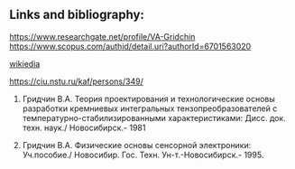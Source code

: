 ## Links and bibliography:

https://www.researchgate.net/profile/VA-Gridchin
https://www.scopus.com/authid/detail.uri?authorId=6701563020

[wikiedia](https://ru.wikipedia.org/wiki/%D0%93%D1%80%D0%B8%D0%B4%D1%87%D0%B8%D0%BD,_%D0%92%D0%B8%D0%BA%D1%82%D0%BE%D1%80_%D0%90%D0%BB%D0%B5%D0%BA%D1%81%D0%B5%D0%B5%D0%B2%D0%B8%D1%87)

https://ciu.nstu.ru/kaf/persons/349/


1. Гридчин B.A. Теория проектирования и технологические основы разработки кремниевых интегральных тензопреобразователей с температурно-стабилизированными характеристиками: 
  Дисс. док. техн. наук./ Новосибирск.- 1981 
  
2. Гридчин В.А. Физические основы сенсорной электроники: Уч.пособие./ Новосибир. Гос. Техн. Ун-т.-Новосибирск.- 1995. 
